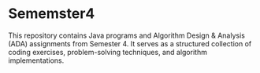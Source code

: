 # Sememster4
This repository contains Java programs and Algorithm Design &amp; Analysis (ADA) assignments from Semester 4. It serves as a structured collection of coding exercises, problem-solving techniques, and algorithm implementations.
